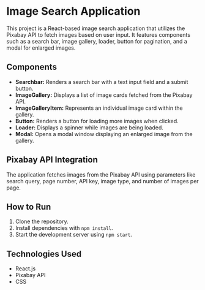 # Image Search Application

This project is a React-based image search application that utilizes the Pixabay
API to fetch images based on user input. It features components such as a search
bar, image gallery, loader, button for pagination, and a modal for enlarged
images.

## Components

- **Searchbar:** Renders a search bar with a text input field and a submit
  button.
- **ImageGallery:** Displays a list of image cards fetched from the Pixabay API.
- **ImageGalleryItem:** Represents an individual image card within the gallery.
- **Button:** Renders a button for loading more images when clicked.
- **Loader:** Displays a spinner while images are being loaded.
- **Modal:** Opens a modal window displaying an enlarged image from the gallery.

## Pixabay API Integration

The application fetches images from the Pixabay API using parameters like search
query, page number, API key, image type, and number of images per page.

## How to Run

1. Clone the repository.
2. Install dependencies with `npm install`.
3. Start the development server using `npm start`.

## Technologies Used

- React.js
- Pixabay API
- CSS
